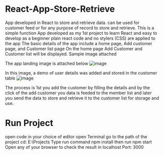 # React-App-Store-Retrieve
App developed in React to store and retrieve data. can be used for customer feed or for any purpose of record to store and retrieve.
This is a simple function App developed as my 1st project to learn React and easy to develop as a beginner 
plain react code and no stylers (CSS) are applied to the app
The basic details of the app include a home page, Add customer page, and Customer list page 
On the home page Add Customer and Customer list will be displayed.
Sample image attached 

The app landing image is attached below
![image](https://github.com/Ivaanajo/React-App-Store-Retrieve/assets/71235058/33818ba1-3d5b-423a-b191-ce52875c1dfc)

In this image, a demo of user details was added and stored in the customer table
![image](https://github.com/Ivaanajo/React-App-Store-Retrieve/assets/71235058/8774b0a7-4d81-4eea-83f2-6f7f3874a09f)

The process is 1st you add the customer by filling the details and by the click of the add customer you data is feeded to the member list and later you send the data to store and retrieve it to the customer list for storage and use.

# Run Project 
open code in your choice of editor
open Terminal
go to the path of the project cd: E:\Projects
Type run command npm install
then run npm start
Open any of your browser to check the result in localhost Port: 3000
